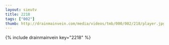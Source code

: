 ```yaml
--- 
layout: sieutv
title: 2218
tags: ["002"]
thumb: http://drainmainvein.com/media/videos/tmb/000/002/218/player.jpg
---
```

{% include drainmainvein key="2218" %} 
